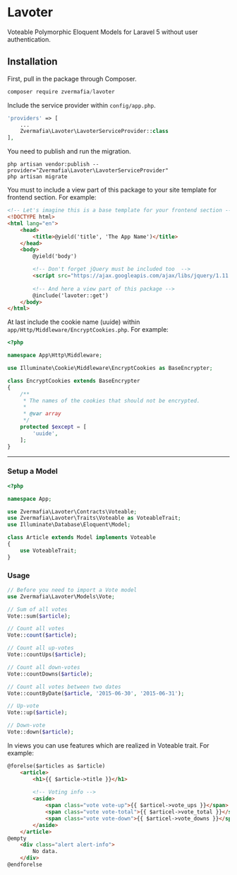 # Lavoter
Voteable Polymorphic Eloquent Models for Laravel 5 without user authentication.

## Installation

First, pull in the package through Composer.

```js
composer require zvermafia/lavoter
```

Include the service provider within `config/app.php`.

```php
'providers' => [
    ...
    Zvermafia\Lavoter\LavoterServiceProvider::class
],
```

You need to publish and run the migration.

```
php artisan vendor:publish --provider="Zvermafia\Lavoter\LavoterServiceProvider"
php artisan migrate
```

You must to include a view part of this package to your site template for frontend section.
For example:

```html
<!-- Let's imagine this is a base template for your frontend section -->
<!DOCTYPE html>
<html lang="en">
	<head>
	    <title>@yield('title', 'The App Name')</title>
	</head>
	<body>
	    @yield('body')

	    <!-- Don't forget jQuery must be included too  -->
	    <script src="https://ajax.googleapis.com/ajax/libs/jquery/1.11.1/jquery.min.js"></script>
	    
	    <!-- And here a view part of this package -->
	    @include('lavoter::get')
	</body>
</html>
```

At last include the cookie name (uuide) within `app/Http/Middleware/EncryptCookies.php`.
For example:

```php
<?php

namespace App\Http\Middleware;

use Illuminate\Cookie\Middleware\EncryptCookies as BaseEncrypter;

class EncryptCookies extends BaseEncrypter
{
    /**
     * The names of the cookies that should not be encrypted.
     *
     * @var array
     */
    protected $except = [
        'uuide',
    ];
}
```


-----

### Setup a Model
```php
<?php

namespace App;

use Zvermafia\Lavoter\Contracts\Voteable;
use Zvermafia\Lavoter\Traits\Voteable as VoteableTrait;
use Illuminate\Database\Eloquent\Model;

class Article extends Model implements Voteable
{
    use VoteableTrait;
}

```

### Usage

```php
// Before you need to import a Vote model
use Zvermafia\Lavoter\Models\Vote;

// Sum of all votes
Vote::sum($article);

// Count all votes
Vote::count($article);

// Count all up-votes
Vote::countUps($article);

// Count all down-votes
Vote::countDowns($article);

// Count all votes between two dates
Vote::countByDate($article, '2015-06-30', '2015-06-31');

// Up-vote
Vote::up($article);

// Down-vote
Vote::down($article);
```

In views you can use features which are realized in Voteable trait. For example:

```html
@forelse($articles as $article)
    <article>
        <h1>{{ $article->title }}</h1>
        
        <!-- Voting info -->
        <aside>
            <span class="vote vote-up">{{ $articel->vote_ups }}</span>
            <span class="vote vote-total">{{ $articel->vote_total }}</span>
            <span class="vote vote-down">{{ $articel->vote_downs }}</span>
        </aside>
    </article>
@empty
    <div class="alert alert-info">
        No data.
    </div>
@endforelse
```
